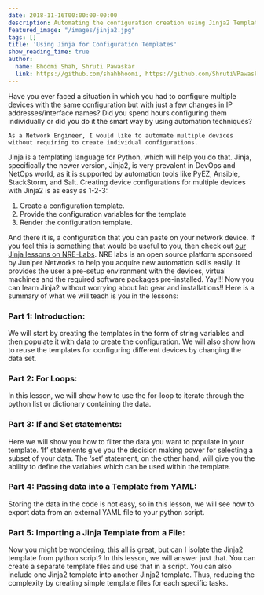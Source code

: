 ```yaml
---
date: 2018-11-16T00:00:00-00:00
description: Automating the configuration creation using Jinja2 Templates.
featured_image: "/images/jinja2.jpg"
tags: []
title: 'Using Jinja for Configuration Templates'
show_reading_time: true
author:
  name: Bhoomi Shah, Shruti Pawaskar
  link: https://github.com/shahbhoomi, https://github.com/ShrutiVPawaskar 
---
```

Have you ever faced a situation in which you had to configure multiple devices with the same configuration but with just a few changes in IP addresses/interface names? Did you spend hours configuring them individually or did you do it the smart way by using automation techniques? 
```
As a Network Engineer, I would like to automate multiple devices without requiring to create individual configurations. 
```
Jinja is a templating language for Python, which will help you do that. Jinja, specifically the newer version, Jinja2, is very prevalent in DevOps and NetOps world, as it is supported by automation tools like PyEZ, Ansible, StackStorm, and Salt. Creating device configurations for multiple devices with Jinja2 is as easy as 1-2-3: 
1.  Create a configuration template. 
2.  Provide the configuration variables for the template
3.  Render the configuration template. 
 
And there it is, a configuration that you can paste on your network device. 
If you feel this is something that would be useful to you, then check out [our Jinja lessons on NRE-Labs](https://labs.networkreliability.engineering/labs/?lessonId=16&lessonStage=1). NRE labs is an open source platform sponsored by Juniper Networks to help you acquire new automation skills easily. It provides the user a pre-setup environment with the devices, virtual machines and the required software  packages pre-installed. 
Yay!!! Now you can learn Jinja2 without worrying about lab gear and installations!!
Here is a summary of what we will teach is you in the lessons:
 
### Part 1: Introduction:
We will start by creating the templates in the form of string variables and then populate it with data to create the configuration. We will also show how to  reuse the templates for configuring different devices by changing the data set.
 
### Part 2: For Loops:
In this lesson, we will show how to use the for-loop to iterate through the python list or dictionary containing the data.
 
### Part 3: If and Set statements: 
Here we will show you how to filter the data you want to populate in your template. ‘If’ statements give you the decision making power for selecting a subset of your data. The ‘set’ statement, on the other hand, will give you the ability to define the variables which can be used within the template.
 
### Part 4: Passing data into a Template from YAML:
Storing the data in the code is not easy, so in this lesson, we will see how to export data from an external YAML file to your python script.
 
### Part 5: Importing a Jinja Template from a File:
Now you might be wondering, this all is great, but can I isolate the Jinja2 template from python script? In this lesson, we will answer just that. You can create a separate template files and use that in a script. You can also include one Jinja2 template into another Jinja2 template. Thus, reducing the complexity by creating simple template files for each specific tasks.
